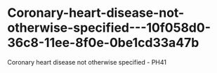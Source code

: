 # Coronary-heart-disease-not-otherwise-specified---10f058d0-36c8-11ee-8f0e-0be1cd33a47b
Coronary heart disease not otherwise specified - PH41
